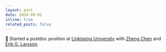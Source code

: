 ```yaml
---
layout: post
date: 2024-09-01
inline: true
related_posts: false
---
```


🚀 Started a postdoc position at [Linköping University](https://liu.se/en/organisation/liu/isy/ks) with [Zheng Chen](https://liu.se/en/employee/zhech93) and [Erik G. Larsson](https://liu.se/en/employee/erila39).
